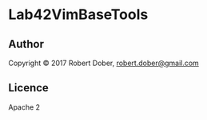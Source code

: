 # Lab42VimBaseTools

## Author

Copyright © 2017  Robert Dober, robert.dober@gmail.com

## Licence

Apache 2
